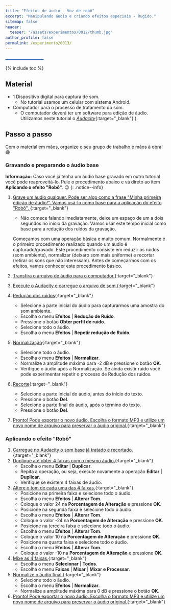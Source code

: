 ```yaml
---
title: "Efeitos de áudio - Voz de robô"
excerpt: "Manipulando áudio e criando efeitos especiais - Rugido."
sitemap: false 
header: 
  teaser: "/assets/experimentos/0012/thumb.jpg" 
author_profile: false
permalink: /experimento/0013/
---
```

![Linha separadora](/assets/images/line.jpg)

{% include toc %}

## Material
* 1 Dispositivo digital para captura de som.
  - No tutorial usamos um celular com sistema Android.
* Computador para o processo de tratamento do som. 
  * O computador deverá ter um software para edição de áudio. Utilizamos neste tutorial o [*Audacity*](https://www.audacityteam.org/download/){:target="_blank"} ).

## Passo a passo
Com o material em mãos, organize o seu grupo de trabalho e mãos à obra! :smile:

### Gravando e preparando o áudio base

**Informação:** Caso você já tenha um áudio base gravado em outro tutorial você pode reaproveitá-lo. Pule o procedimento abaixo e vá direto ao item **Aplicando o efeito "Robô"**. :wink:
{: .notice--info}

1. [Grave um áudio qualquer. Pode ser algo como a frase "Minha primeira edição de áudio!". Vamos usá-lo como base para a aplicação do efeito "Robô". ](https://youtu.be/pM-PtCOnb4w){:target="_blank"}
   - Não comece falando imediatamente, deixe um espaço de um a dois segundos no início da gravação. Vamos usar este tempo inicial como base para a redução dos ruídos da gravação. 

   Começamos com uma operação básica e muito comum. Normalmente é o primeiro procedimento realizado quando um áudio é capturado/gravado. Este procedimento consiste em reduzir os ruídos (som ambiente), normalizar (deixaro som mais uniforme) e recortar (retirar os sons que não interessam). Antes de começarmos com os efeitos, vamos conhecer este procedimento básico.

1. [Transfira o arquivo de áudio para o computador.](https://youtu.be/pM-PtCOnb4w?t=29s){:target="_blank"}
1. [Execute o Audacity e carregue o arquivo de som.](https://youtu.be/pM-PtCOnb4w?t=53s){:target="_blank"}
1. [Redução dos ruídos](https://youtu.be/pM-PtCOnb4w?t=1m12s){:target="_blank"}
    - Selecione a parte inicial do áudio para capturarmos uma amostra do som ambiente.
    - Escolha o menu **Efeitos** &#124; **Redução de Ruído**.
    - Pressione o botão **Obter perfil de ruído**.
    - Selecione todo o áudio.
    - Escolha o menu **Efeitos** &#124; **Repetir redução de Ruído**.
 1. [Normalização](https://youtu.be/pM-PtCOnb4w?t=1m30s){:target="_blank"}
    - Selecione todo o áudio.
    - Escolha o menu **Efeitos** &#124; **Normalizar**.
    - Normalize a amplitude máxima para -2 dB e pressione o botão **OK**.
    - Verifique o áudio após a Normalização. Se ainda existir ruído você pode experimentar repetir o processo de Redução dos ruídos.
1. [Recorte](https://youtu.be/pM-PtCOnb4w?t=1m56s){:target="_blank"}
    - Selecione a parte inicial do áudio, antes do início do texto. 
    - Pressione o botão **Del**.
    - Selecione a parte final do áudio, após o término do texto.
    - Pressione o botão **Del**.
1. [Pronto! Pode exportar o novo áudio. Escolha o formato MP3 e utilize um novo nome de arquivo para preservar o áudio original.](https://youtu.be/pM-PtCOnb4w?t=2m05s){:target="_blank"}

### Aplicando o efeito "Robô"
1. [Carregue no Audacity o som base já tratado e recortado.](https://youtu.be/pM-PtCOnb4w?t=2m31s){:target="_blank"}
1. [Duplique até obter 4 faixas com o mesmo áudio.](https://youtu.be/pM-PtCOnb4w?t=2m40s){:target="_blank"}
   - Escolha o menu **Editar** &#124; **Duplicar**.
   - Repita a operação, ou seja, execute novamente a operação **Editar** &#124; **Duplicar**.
   - Verifique se existem 4 faixas de áudio.
1. [Altere o tom de cada uma das 4 faixas.](https://youtu.be/pM-PtCOnb4w?t=2m56s){:target="_blank"}
   - Posicione na primeira faixa e selecione todo o áudio.
   - Escolha o menu **Efeitos** &#124; **Alterar Tom**.
   - Coloque o valor 24 na **Porcentagem de Alteração** e pressione **OK**.
   - Posicione na segunda faixa e selecione todo o áudio.
   - Escolha o menu **Efeitos** &#124; **Alterar Tom**.
   - Coloque o valor -24 na **Porcentagem de Alteração** e pressione **OK**.
   - Posicione na terceira faixa e selecione todo o áudio.
   - Escolha o menu **Efeitos** &#124; **Alterar Tom**.
   - Coloque o valor 10 na **Porcentagem de Alteração** e pressione **OK**.
   - Posicione na quarta faixa e selecione todo o áudio.
   - Escolha o menu **Efeitos** &#124; **Alterar Tom**.
   - Coloque o valor -10 na **Porcentagem de Alteração** e pressione **OK**.
1. [Mixe as 4 faixas.](https://youtu.be/pM-PtCOnb4w?t=3m44s){:target="_blank"}
   - Escolha o menu **Selecionar** &#124; **Todos**.
   - Escolha o menu **Faixas** &#124; **Mixar** &#124; **Mixar e Processar**.
1. [Normalize o áudio final.](https://youtu.be/pM-PtCOnb4w?t=3m59s){:target="_blank"}
   - Selecione todo o áudio.
   - Escolha o menu **Efeitos** &#124; **Normalizar**.
   - Normalize a amplitude máxima para 0 dB e pressione o botão **OK**.
1. [Pronto! Pode exportar o novo áudio. Escolha o formato MP3 e utilize um novo nome de arquivo para preservar o áudio original.](https://youtu.be/pM-PtCOnb4w?t=4m15s){:target="_blank"}